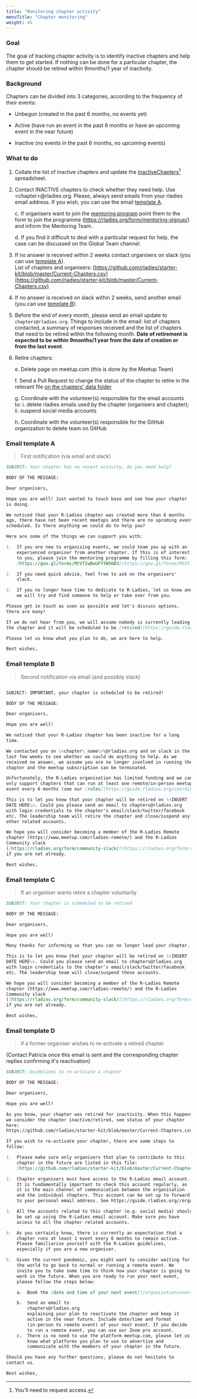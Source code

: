```yaml
---
title: "Monitoring chapter activity"
menuTitle: "Chapter monitoring"
weight: 45
---
```


### Goal

The goal of tracking chapter activity is to identify inactive chapters
and help them to get started. If nothing can be done for a particular
chapter, the chapter should be retired within 9months/1 year of
inactivity.

### Background

Chapters can be divided into 3 categories, according to the frequency of
their events:

-   Unbegun (created in the past 6 months, no events yet)

-   Active (have run an event in the past 6 months or have an upcoming
    event in the near future)

-   Inactive (no events in the past 6 months, no upcoming events)

### What to do

1.  Collate the list of inactive chapters and update the
    [InactiveChapters](https://docs.google.com/spreadsheets/d/1eLbqzqmBcrOIrhoWadl9uiKdcSJ1W-vWPMaXbMV8TuQ/)[^spreadsheet1]
    spreadsheet. 

2.  Contact INACTIVE chapters to check whether they need help. Use
    \<chapter\>\@rladies.org. Please, always send emails from your
    rladies email address. If you wish, you can use the email
    [template A](#email-template-a).

    c.  If organisers want to join the [mentoring program](/coordination/mentoring/) point them to
        the form to join the programme
        (https://rladies.org/form/mentoring-signup/) and inform the Mentoring Team.

    d.  If you find it difficult to deal with a particular request for
        help, the case can be discussed on the Global Team channel. 

3.  If no answer is received within 2 weeks contact organisers on slack
    (you can use [template A](#email-template-a)).\
    List of chapters and organisers:
    [https://github.com/rladies/starter-kit/blob/master/Current-Chapters.csv](https://github.com/rladies/starter-kit/blob/master/Current-Chapters.csv)

4.  If no answer is received on slack within 2 weeks, send another email
    (you can use [template B](#email-template-b)).

5.  Before the end of every month, please send an email update to
    `chapters@rladies.org`.
    Things to include in the email: list of chapters contacted, a
    summary of responses received and the list of chapters that need
    to be retired within the following month. **Date of retirement is
    expected to be within 9months/1 year from the date of creation or
    from the last event**.

6.  Retire chapters:

    e.  Delete page on meetup.com (this is done by the Meetup Team)

    f.  Send a Pull Request to change the
        status of the chapter to retire in the relevant file
        [on the chapters' data folder](https://github.com/rladies/rladies.github.io/tree/main/data/chapters)

    g.  Coordinate with the volunteer(s) responsible for the email accounts to: i.  delete rladies emails used by the chapter (organisers and
            chapter); ii. suspend social media accounts

    h.  Coordinate with the volunteer(s) responsible for the GitHub organization to delete team
        on GitHub

### Email template A

> First notification (via email and slack)

```markdown
SUBJECT: Your chapter has no recent activity, do you need help?

BODY OF THE MESSAGE:

Dear organisers,

Hope you are well! Just wanted to touch base and see how your chapter
is doing.

We noticed that your R-Ladies chapter was created more than 6 months
ago, there have not been recent meetups and there are no upcoming events
scheduled. Is there anything we could do to help you?

Here are some of the things we can support you with:

1.  If you are new to organising events, we could team you up with an
    experienced organiser from another chapter. If this is of interest
    to you, please join the mentoring programme by filling this form:
    [https://goo.gl/forms/MtVTIwBwUFYYW50B3](https://goo.gl/forms/MtVTIwBwUFYYW50B3).

2.  If you need quick advice, feel free to ask on the organisers'
    slack.

3.  If you no longer have time to dedicate to R-Ladies, let us know and
    we will try and find someone to help or take over from you.

Please get in touch as soon as possible and let's discuss options,
there are many!

If we do not hear from you, we will assume nobody is currently leading
the chapter and it will be scheduled to be [retired](https://guide.rladies.org/organization/intro/retiring/).

Please let us know what you plan to do, we are here to help.

Best wishes,
```

### Email template B

> Second notification via email (and possibly slack)

```markdown

SUBJECT: IMPORTANT, your chapter is scheduled to be retired!

BODY OF THE MESSAGE:

Dear organisers,

Hope you are well!

We noticed that your R-Ladies chapter has been inactive for a long
time.

We contacted you on \<chapter\_name\>\@rladies.org and on slack in the
last few weeks to see whether we could do anything to help. As we
received no answer, we assume you are no longer involved in running the
chapter and the meetup subscription can be terminated.

Unfortunately, the R-Ladies organisation has limited funding and we can
only support chapters that can run at least one remote/in-person meetup
event every 6 months (see our [rules](https://guide.rladies.org/coordination/monitoring/)).

This is to let you know that your chapter will be retired on \<INSERT
DATE HERE\>. Could you please send an email to chapters@rladies.org
with login credentials to the chapter's email/slack/twitter/facebook
etc. The leadership team will retire the chapter and close/suspend any
other related accounts.

We hope you will consider becoming a member of the R-Ladies Remote
chapter (https://www.meetup.com/rladies-remote/) and the R-Ladies
Community slack
([https://rladies.org/form/community-slack/](https://rladies.org/form/community-slack/)),
if you are not already.

Best wishes,
```

### Email template C

> If an organiser wants retire a chapter voluntarily

```markdown
SUBJECT: Your chapter is scheduled to be retired

BODY OF THE MESSAGE:

Dear organisers,

Hope you are well!

Many thanks for informing us that you can no longer lead your chapter.

This is to let you know that your chapter will be retired on \<INSERT
DATE HERE\>. Could you please send an email to chapters@rladies.org
with login credentials to the chapter's email/slack/twitter/facebook
etc. The leadership team will close/suspend these accounts.

We hope you will consider becoming a member of the R-Ladies Remote
chapter (https://www.meetup.com/rladies-remote/) and the R-Ladies
Community slack
([https://rladies.org/form/community-slack/](https://rladies.org/form/community-slack/)),
if you are not already.

Best wishes,
```

###  Email template D

> if a former organiser wishes to re-activate a retired chapter

(Contact Patricia once this email is sent and the corresponding chapter
replies confirming it's reactivation)

```markdown
SUBJECT: Guidelines to re-activate a chapter

BODY OF THE MESSAGE:

Dear organisers,

Hope you are well!

As you know, your chapter was retired for inactivity. When this happens
we consider the chapter inactive/retired, see status of your chapter
here:
https://github.com/rladies/starter-kit/blob/master/Current-Chapters.csv.

If you wish to re-activate your chapter, there are some steps to
follow:

1.  Please make sure only organisers that plan to contribute to this
    chapter in the future are listed in this file:
    [https://github.com/rladies/starter-kit/blob/master/Current-Chapters.csv](https://github.com/rladies/starter-kit/blob/master/Current-Chapters.csv).

2.  Chapter organisers must have access to the R-Ladies email account.
    It is fundamentally important to check this account regularly, as
    it is the main channel of communication between the organisation
    and the individual chapters. This account can be set up to forward
    to your personal email address. See https://guide.rladies.org//organization/tech/accounts/#e-mail

3.  All the accounts related to this chapter (e.g. social media) should
    be set up using the R-Ladies email account. Make sure you have
    access to all the chapter related accounts.

4.  As you certainly know, there is currently an expectation that a
    chapter runs at least 1 event every 6 months to remain active.
    Please familiarise yourself with the R-Ladies guidelines,
    especially if you are a new organiser.

5.  Given the current pandemic, you might want to consider waiting for
    the world to go back to normal or running a remote event. We
    invite you to take some time to think how your chapter is going to
    work in the future. When you are ready to run your next event,
    please follow the steps below:

    a.  Book the [date and time of your next event](/organization/events/online/)

    b.  Send an email to
        chapters@rladies.org
        explaining your plan to reactivate the chapter and keep it
        active in the near future. Include date/time and format
        (in-person Vs remote event) of your next event. If you decide
        to run a remote event, you can use our Zoom pro account.
    c.  There is no need to use the platform meetup.com, please let us
        know what platforms you plan to use to advertise and
        communicate with the members of your chapter in the future.

Should you have any further questions, please do not hesitate to
contact us.

Best wishes,
```

[^spreadsheet1]: You'll need to request access.
[^spreadsheet2]: You'll need to request access.